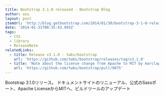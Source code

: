 ```yaml
---
title: Bootstrap 3.1.0 released · Bootstrap Blog
author: azu
layout: post
itemUrl: 'http://blog.getbootstrap.com/2014/01/30/bootstrap-3-1-0-released/'
date: '2014-01-31T00:35:43.995Z'
tags:
  - CSS
  - library
  - ReleaseNote
relatedLinks:
  - title: Release v3.1.0 · twbs/bootstrap
    url: 'https://github.com/twbs/bootstrap/releases/tag/v3.1.0'
  - title: 'Note about the license change from Apache to MIT by marclaporte · Pull Request #9075 · twbs/bootstrap'
    url: 'https://github.com/twbs/bootstrap/pull/9075'
---
```

Bootstrap 3.1.0リリース。
ドキュメントサイトのリニューアル、公式のSassポート、Apache LicenseからMITへ、ビルドツールのアップデート

